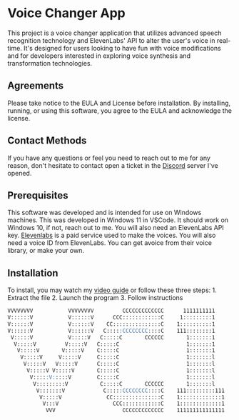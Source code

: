 # Voice Changer App

This project is a voice changer application that utilizes advanced speech recognition technology and ElevenLabs' API to alter the user's voice in real-time. It's designed for users looking to have fun with voice modifications and for developers interested in exploring voice synthesis and transformation technologies.

## Agreements

Please take notice to the EULA and License before installation. By installing, running, or using this software, you agree to the EULA and acknowledge the license.

## Contact Methods

If you have any questions or feel you need to reach out to me for any reason, don't hesitate to contact open a ticket in the [Discord](https://discord.gg/5QP6X3S5fq) server I've opened.

## Prerequisites

This software was developed and is intended for use on Windows machines. This was developed in Windows 11 in VSCode. It should work on Windows 10, if not, reach out to me. You will also need an ElevenLabs API key. [Elevenlabs](https://elevenlabs.io) is a paid service used to make the voices. You will also need a voice ID from ElevenLabs. You can get avoice from their voice library, or make your own.

## Installation

To install, you may watch my [video guide](https://olanorw.media/vc1install) or follow these three steps:
    1. Extract the file
    2. Launch the program
    3. Follow instructions

```md
VVVVVVVV           VVVVVVVV         CCCCCCCCCCCCC      1111111111   
V::::::V           V::::::V      CCC::::::::::::C     1:::::::::1   
V::::::V           V::::::V    CC:::::::::::::::C    1::::::::::1   
V::::::V           V::::::V   C:::::CCCCCCCC::::C    111::::::::1   
 V:::::V           V:::::V   C:::::C       CCCCCC       1:::::::1   
  V:::::V         V:::::V   C:::::C                     1:::::::1   
   V:::::V       V:::::V    C:::::C                     1:::::::1   
    V:::::V     V:::::V     C:::::C                     1:::::::l   
     V:::::V   V:::::V      C:::::C                     1:::::::l   
      V:::::V V:::::V       C:::::C                     1:::::::l   
       V:::::V:::::V        C:::::C                     1:::::::l   
        V:::::::::V          C:::::C       CCCCCC       1:::::::l   
         V:::::::V            C:::::CCCCCCCC::::C    111:::::::::111
          V:::::V              CC:::::::::::::::C    1:::::::::::::1
           V:::V                 CCC::::::::::::C    1:::::::::::::1
            VVV                     CCCCCCCCCCCCC    111111111111111
```